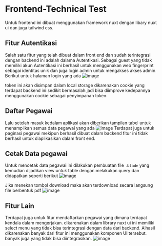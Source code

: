 # Frontend-Technical Test
Untuk frontend ini dibuat menggunakan framework nuxt dengan libary nuxt ui dan juga tailwind css.
## Fitur Autentikasi
Salah satu fitur yang telah dibuat dalam front end dan sudah terintegrasi dengan backend ini adalah dalama Autentikasi. Sebagai guest yang tidak memiliki akun Autentikasi ini berhasil untuk menggunakan web fingerprint sebagai identitas unik dan juga login admin untuk mengakses akses admin. Berikut untuk halaman login yang ada
![image](https://github.com/user-attachments/assets/8bdc6fbe-dabb-438e-ae3d-431326b34948)

token ini akan disimpan dalam local storage dikarenakan cookie yang terdapat backend ini sedikit bermasalah jadi bisa diimprove kedepannya menggunakan cookie sebagai penyimpanan token
## Daftar Pegawai
Lalu setelah masuk kedalam aplikasi akan diberikan tampilan tabel untuk menampilkan semua data pegawai yang ada
![image](https://github.com/user-attachments/assets/cab0f3d0-674d-4117-b740-1953c6af0293)
Terdapat juga untuk paginasi pegawai mekipun berhasil dibuat dalam backend fitur ini tidak berhasil untuk diaplikasikan dalam front end.
## Cetak Data pegawai
Untuk mencetak data pegawai ini dilakukan pembuatan file `.blade` yang kemudian dijadikan view untuk table dengan melakukan query dan didapatkan seperti berikut
![image](https://github.com/user-attachments/assets/aee91c66-3220-4ec8-8410-d9656c5d61a0)

Jika menekan tombol download maka akan terdownload secara langsung file berbentuk pdf
![image](https://github.com/user-attachments/assets/84df572b-0190-4fd0-8a46-8828c12c4ed6)

## Fitur Lain
Terdapat juga untuk fitur mendaftarkan pegawai yang dimana terdapat kendala dalam mengerjakan. dikarenakan dalam library nuxt ui ini memiliki select menu yang tidak bisa terintegrasi dengan data dari backend. Alhasil dikarenakan banyak dari fitur ini menggunakan komponen  UI tersebut. banyak juga yang tidak bisa diintegrasikan.
![image](https://github.com/user-attachments/assets/2d0f2baf-2f2e-49c3-81c7-e8812c415bc2)
